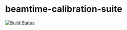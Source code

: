 # beamtime-calibration-suite
[![Build Status](https://github.com/slaclab/beamtime-calibration-suite/actions/workflows/run-tests.yml/badge.svg?branch=master)](https://github.com/slaclab/beamtime-calibration-suite/actions/workflows/run-tests.yml)